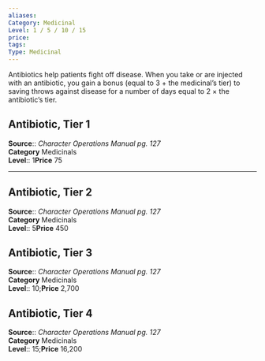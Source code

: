 ```yaml
---
aliases: 
Category: Medicinal
Level: 1 / 5 / 10 / 15
price:  
tags: 
Type: Medicinal
---
```

Antibiotics help patients fight off disease. When you take or are injected with an antibiotic, you gain a bonus (equal to 3 + the medicinal’s tier) to saving throws against disease for a number of days equal to 2 × the antibiotic’s tier.  

## Antibiotic, Tier 1

**Source**:: _Character Operations Manual pg. 127_  
**Category** Medicinals  
**Level**:: 1**Price** 75

---

## Antibiotic, Tier 2

**Source**:: _Character Operations Manual pg. 127_  
**Category** Medicinals  
**Level**:: 5**Price** 450

## Antibiotic, Tier 3

**Source**:: _Character Operations Manual pg. 127_  
**Category** Medicinals  
**Level**:: 10;**Price** 2,700

## Antibiotic, Tier 4

**Source**:: _Character Operations Manual pg. 127_  
**Category** Medicinals  
**Level**:: 15;**Price** 16,200
